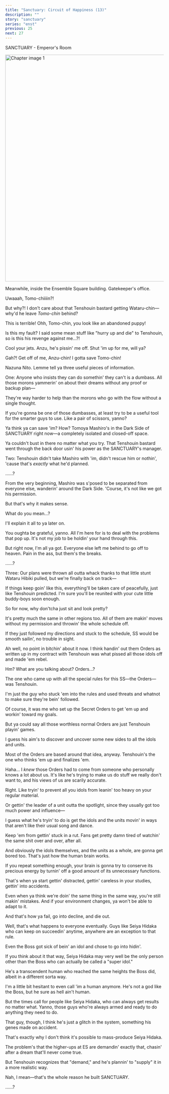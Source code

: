 ```yaml
---
title: "Sanctuary: Circuit of Happiness (13)"
description: ""
story: "sanctuary"
series: "enst"
previous: 25
next: 27
---
```


<Season s="Winter"/>

<Location>SANCTUARY - Emperor's Room</Location>

<Image src="/img/tl/sanctuary/26/1.jpg" alt="Chapter image 1" layout="responsive" width="1560" height="720" quality="100" />

<Narration>Meanwhile, inside the Ensemble Square building. Gatekeeper's office.</Narration>

<Bubble character="Nazuna">

Uwaaah, Tomo-chiiiin?!

But why?! I don't care about that Tenshouin bastard getting Wataru-chin—why'd he leave _Tomo-chin_ behind?

This is terrible! Ohh, Tomo-chin, you look like an abandoned puppy!

Is this my fault? I said some mean stuff like "hurry up and die" to Tenshouin, so is this his revenge against me...?!

</Bubble>

<Bubble character="Gatekeeper">

Cool your jets. Anzu, he's pissin' me off. Shut 'im up for me, will ya?

</Bubble>

<Bubble character="Nazuna">

Gah?! Get off of me, Anzu-chin! I gotta save Tomo-chin!

</Bubble>

<Bubble character="Gatekeeper">

Nazuna Nito. Lemme tell ya three useful pieces of information.

One: Anyone who insists they can do somethin' they can't is a dumbass. All those morons yammerin' on about their dreams without any proof or backup plan&NoBreak;—

They're way harder to help than the morons who go with the flow without a single thought.

If you're gonna be one of those dumbasses, at least try to be a useful tool for the smarter guys to use. Like a pair of scissors, yanno?

Ya think ya can save 'im? How? Tomoya Mashiro's in the Dark Side of SANCTUARY right now—a completely isolated and closed-off space.

Ya couldn't bust in there no matter what you try. That Tenshouin bastard went through the back door usin' his power as the SANCTUARY's manager.

Two: Tenshouin didn't take Mashiro with 'im, didn't rescue him or nothin', 'cause that's _exactly_ what he'd planned.

</Bubble>

<Bubble character="Nazuna">

......?

</Bubble>

<Bubble character="Gatekeeper">

From the very beginning, Mashiro was s'posed to be separated from everyone else, wanderin' around the Dark Side. 'Course, it's not like we got his permission.

But that's why it makes sense.

</Bubble>

<Bubble character="Nazuna">

What do you mean...?

</Bubble>

<Bubble character="Gatekeeper">

I'll explain it all to ya later on.

You oughta be grateful, yanno. All I'm here for is to deal with the problems that pop up. It's not my job to be holdin' your hand through this.

But right now, I'm all ya got. Everyone else left me behind to go off to heaven. Pain in the ass, but them's the breaks.

</Bubble>

<Bubble character="Nazuna">

......?

</Bubble>

<Bubble character="Gatekeeper">

Three: Our plans were thrown all outta whack thanks to that little stunt Wataru Hibiki pulled, but we're finally back on track&NoBreak;—

If things keep goin' like this, everything'll be taken care of peacefully, just like Tenshouin predicted. I'm sure you'll be reunited with your cute little buddy-boys soon enough.

So for now, why don'tcha just sit and look pretty?

It's pretty much the same in other regions too. All of them are makin' moves without my permission and throwin' the whole schedule off.

If they just followed my directions and stuck to the schedule, SS would be smooth sailin', no trouble in sight.

Ah well, no point in bitchin' about it now. I think handin' out them Orders as written up in my contract with Tenshouin was what pissed all those idols off and made 'em rebel.

</Bubble>

<Bubble character="Nazuna">

Hm? What are you talking about? Orders...?

</Bubble>

<Bubble character="Gatekeeper">

The one who came up with all the special rules for this SS—the Orders—was Tenshouin.

I'm just the guy who stuck 'em into the rules and used threats and whatnot to make sure they're bein' followed.

Of course, it was me who set up the Secret Orders to get 'em up and workin' toward my goals.

But ya could say all those worthless normal Orders are just Tenshouin playin' games.

I guess his aim's to discover and uncover some new sides to all the idols and units.

Most of the Orders are based around that idea, anyway. Tenshouin's the one who thinks 'em up and finalizes 'em.

</Bubble>

<Bubble character="Nazuna">

Haha... I _knew_ those Orders had to come from someone who personally knows a lot about us. It's like he's trying to make us do stuff we really don't want to, and his views of us are scarily accurate.

</Bubble>

<Bubble character="Gatekeeper">

Right. Like tryin' to prevent all you idols from leanin' too heavy on your regular material.

Or gettin' the leader of a unit outta the spotlight, since they usually got too much power and influence&NoBreak;—

I guess what he's tryin' to do is get the idols and the units movin' in ways that aren't like their usual song and dance.

Keep 'em from gettin' stuck in a rut. Fans get pretty damn tired of watchin' the same shit over and over, after all.

And obviously the idols themselves, and the units as a whole, are gonna get bored too. That's just how the human brain works.

If you repeat something enough, your brain is gonna try to conserve its precious energy by turnin' off a good amount of its unnecessary functions.

That's when ya start gettin' distracted, gettin' careless in your studies, gettin' into accidents.

Even when ya think we're doin' the same thing in the same way, you're still makin' mistakes. And if your environment changes, ya won't be able to adapt to it.

And that's how ya fail, go into decline, and die out.

Well, that's what happens to everyone eventually. Guys like Seiya Hidaka who can keep on succeedin' anytime, anywhere are an exception to that rule.

Even the Boss got sick of bein' an idol and chose to go into hidin'.

If you think about it that way, Seiya Hidaka may very well be the only person other than the Boss who can actually be called a "super idol."

He's a transcendent human who reached the same heights the Boss did, albeit in a different sorta way.

I'm a little bit hesitant to even call 'im a human anymore. He's not a god like the Boss, but he sure as hell ain't human.

But the times call for people like Seiya Hidaka, who can always get results no matter what. Yanno, those guys who're always armed and ready to do anything they need to do.

That guy, though, I think he's just a glitch in the system, something his genes made on accident.

That's exactly why I don't think it's possible to mass-produce Seiya Hidaka.

The problem's that the higher-ups at ES are demandin' exactly that, chasin' after a dream that'll never come true.

But Tenshouin recognizes that "demand," and he's plannin' to "supply" it in a more realistic way.

Nah, I mean—that's the whole reason he built SANCTUARY.

</Bubble>

<Bubble character="Nazuna">

......?

</Bubble>

<Credits tl="[Ciel](https://twitter.com/bluefilaments)" tlc="[remi](https://twitter.com/trystofstarrs), [Ren](https://tomoya.moe)" qc="[honeyspades](https://honeyspades.tumblr.com), [Simon](https://twitter.com/dapporock)" />
